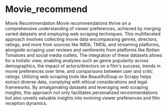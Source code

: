 # Movie_recommend
Movie Recommendation
Movie recommendations thrive on a comprehensive understanding of viewer preferences, achieved by merging varied datasets and employing web scraping techniques. This multifaceted approach involves collecting movie data encompassing genres, directors, ratings, and more from sources like IMDb, TMDb, and streaming platforms, alongside scraping user reviews and sentiments from platforms like Rotten Tomatoes and social media outlets. The integration of these datasets allows for a holistic view, enabling analyses such as genre popularity across demographics, the impact of actors/directors on a film's success, trends in movie preferences over time, and comparisons between user and critic ratings. Utilizing web scraping tools like BeautifulSoup or Scrapy helps extract diverse data, complying with ethical considerations and legal frameworks. By amalgamating datasets and leveraging web scraping insights, this approach not only facilitates personalized recommendations but also unveils valuable insights into evolving viewer preferences and film reception dynamics.






